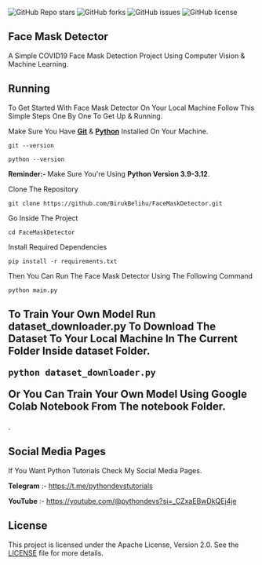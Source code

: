 <!DOCTYPE html>
<html lang="en">
<head>
</head>
<body>

![GitHub Repo stars](https://img.shields.io/github/stars/BirukBelihu/FaceMaskDetector)
![GitHub forks](https://img.shields.io/github/forks/BirukBelihu/FaceMaskDetector)
![GitHub issues](https://img.shields.io/github/issues/BirukBelihu/FaceMaskDetector)
![GitHub license](https://img.shields.io/github/license/BirukBelihu/FaceMaskDetector)

<h2>Face Mask Detector</h2>

<p>A Simple COVID19 Face Mask Detection Project Using Computer Vision & Machine Learning.</p>



<h2>Running</h2>

To Get Started With Face Mask Detector On Your Local Machine Follow This Simple Steps One By One To Get Up & Running.

Make Sure You Have <b><a href="https://git-scm.com/" target="_blank">Git</a></b> & <b><a href="https://python.org" target="_blank">Python</a></b> Installed On Your Machine.

```
git --version
```

```
python --version
```

<b>Reminder:- </b>
Make Sure You're Using <b>Python Version 3.9-3.12</b>.

Clone The Repository

```
git clone https://github.com/BirukBelihu/FaceMaskDetector.git
```

Go Inside The Project

```
cd FaceMaskDetector
```

Install Required Dependencies

```
pip install -r requirements.txt
```

Then You Can Run The Face Mask Detector Using The Following Command
```
python main.py
```

<h2>To Train Your Own Model Run dataset_downloader.py To Download The Dataset To Your Local Machine In The Current Folder Inside dataset Folder.

```
python dataset_downloader.py
```

Or You Can Train Your Own Model Using Google Colab Notebook From The notebook Folder.</h2>.
</p>

<h2>Social Media Pages</h2>

If You Want Python Tutorials Check My Social Media Pages.

<b>Telegram</b> :- 
https://t.me/pythondevstutorials

<b>YouTube</b> :- 
https://youtube.com/@pythondevs?si=_CZxaEBwDkQEj4je

## License

This project is licensed under the Apache License, Version 2.0. See the [LICENSE](LICENSE) file for more details.
 </body>
 </html>
